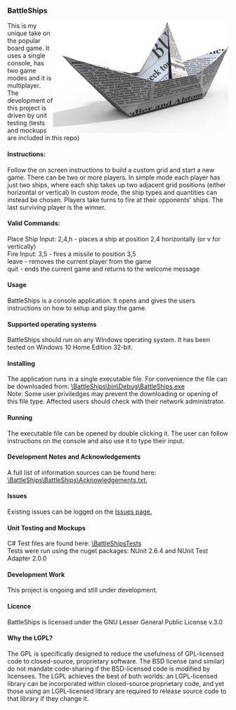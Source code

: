 <h3>BattleShips</h3>
<img src = "https://github.com/jeff1978/BattleShips/blob/master/BattleshipGameImage.jpg" align = right>
This is my unique take on the popular board game. It uses a single console, has two game modes and it is multiplayer.
<br>The development of this project is driven by unit testing (tests and mockups are included in this repo)

<h4>Instructions:</h4>
Follow the on screen instructions to build a custom grid and start a new game. There can be two or more players. In simple mode each player has just two ships, where each ship takes up two adjacent grid positions (either horizontal or vertical) In custom mode, the ship types and quantities can instead be chosen. Players take turns to fire at their opponents' ships. The last surviving player is the winner.
<br><h4>Valid Commands:</h4>
Place Ship Input: 2,4,h - places a ship at position 2,4 horizontally (or v for vertically)
<br>Fire Input: 3,5 - fires a missile to position 3,5
<br>leave - removes the current player from the game
<br>quit - ends the current game and returns to the welcome message
<h4>Usage</h4>
BattleShips is a console application. It opens and gives the users instructions on how to setup and play the game.
<h4>Supported operating systems</h4>
BattleShips should run on any Windows operating system. It has been tested on Windows 10 Home Edition 32-bit.

<h4>Installing</h4>
The application runs in a single executable file. For convenience the file can be downloaded from: <a href = "https://github.com/jeff1978/BattleShips/blob/master/BattleShips/bin/Debug/BattleShips.exe">\BattleShips\bin\Debug\BattleShips.exe</a><br>Note: Some user priviledges may prevent the downloading or opening of this file type. Affected users should check with their network administrator.

<h4>Running</h4>
The executable file can be opened by double clicking it. The user can follow instructions on the console and also use it to type their input.

<h4>Development Notes and Acknowledgements</h4>
A full list of information sources can be found here: <a href = "https://github.com/jeff1978/BattleShips/blob/master/BattleShips/Acknowledgements.txt">\BattleShips\BattleShips\Acknowledgements.txt.</a>

<h4>Issues</h4>
Existing issues can be logged on the <a href = "https://github.com/jeff1978/BattleShips/issues">Issues page.</a>

<h4>Unit Testing and Mockups</h4>
C# Test files are found here: <a href = "https://github.com/jeff1978/BattleShips/tree/master/BattleShipsTests">\BattleShipsTests</a>
<br>Tests were run using the nuget packages: NUnit 2.6.4 and NUnit Test Adapter 2.0.0

<h4>Development Work</h4>
This project is ongoing and still under development.

<h4>Licence</h4>
BattleShips is licensed under the GNU Lesser General Public License v.3.0

<h4>Why the LGPL?</h4>
The GPL is specifically designed to reduce the usefulness of GPL-licensed code to closed-source, proprietary software. The BSD license (and similar) do not mandate code-sharing if the BSD-licensed code is modified by licensees. The LGPL achieves the best of both worlds: an LGPL-licensed library can be incorporated within closed-source proprietary code, and yet those using an LGPL-licensed library are required to release source code to that library if they change it.
